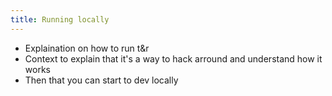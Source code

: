 ```yaml
---
title: Running locally
---
```


- Explaination on how to run t&r
- Context to explain that it's a way to hack arround and understand how it works
- Then that you can start to dev locally